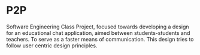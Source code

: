 # P2P
Software Engineering Class Project, focused towards developing a design for an educational chat application, aimed between students-students and teachers. To serve as a faster means of communication.
This design tries to follow user centric design principles.

